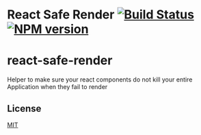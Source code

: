 # React Safe Render [![Build Status](https://secure.travis-ci.org/skianog/react-safe-render.png)](http://travis-ci.org/skianog/react-safe-render) [![NPM version](https://badge.fury.io/js/react-safe-render.svg)](http://badge.fury.io/js/react-safe-render)


# react-safe-render
Helper to make sure your react components do not kill your entire Application when they fail to render

## License

[MIT](/LICENSE)
